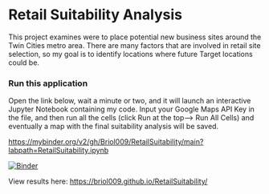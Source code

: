 # Retail Suitability Analysis

This project examines were to place potential new business sites around the Twin Cities metro area. There are many factors that are involved in retail site selection, so my goal is to identify locations where future Target locations could be.

### Run this application
Open the link below, wait a minute or two, and it will launch an interactive Jupyter Notebook containing my code. Input your Google Maps API Key in the file, and then run all the cells (click Run at the top--> Run All Cells) and eventually a map with the final suitability analysis will be saved.

https://mybinder.org/v2/gh/Briol009/RetailSuitability/main?labpath=RetailSuitability.ipynb

[![Binder](https://mybinder.org/badge_logo.svg)](https://mybinder.org/v2/gh/Briol009/RetailSuitability/main?labpath=RetailSuitability.ipynb)

View results here:
https://briol009.github.io/RetailSuitability/
